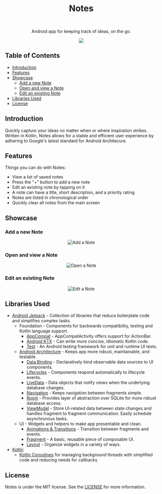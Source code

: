 <h1 align="center"> Notes </h1> <br>

<p align="center">
  Android app for keeping track of ideas, on the go.
</p>

<p align="center">
  <img src="https://user-images.githubusercontent.com/26352502/56065617-58789400-5d43-11e9-8ff5-d8eda1b902c9.gif">
</p>

## Table of Contents
* [Introduction](#introduction)
* [Features](#features)
* [Showcase](#showcase)
  * [Add a new Note](#add-a-new-note)
  * [Open and view a Note](#open-and-view-a-note)
  * [Edit an existing Note](#edit-an-existing-note)
* [Libraries Used](#libraries-used)
* [License](*license)

## Introduction
Quickly capture your ideas no matter when or where inspiration strikes. Written in Kotlin, Notes allows for a stable and 
efficient user experience by adhering to Google's latest standard for Android Architecure. 

## Features
Things you can do with Notes:
* View a list of saved notes
* Press the "+" button to add a new note
* Edit an existing note by tapping on it
* A note can have a title, short description, and a priority rating
* Notes are listed in chronological order
* Quickly clear all notes from the main screen

## Showcase

### Add a new Note
<p align="center">
  <img src="https://user-images.githubusercontent.com/26352502/54404054-a51b7180-46a8-11e9-9a83-606bce51ea0c.gif" alt="Add a Note">
</p>

### Open and view a Note
<p align="center">
  <img src="https://user-images.githubusercontent.com/26352502/54402838-08ef6b80-46a4-11e9-8792-83dde17ed0b3.gif" alt="Open a Note">
</p>

### Edit an existing Note
<p align="center">
  <img src="https://user-images.githubusercontent.com/26352502/54403855-f119e680-46a7-11e9-8022-45ebcb189fb3.gif" alt="Edit a Note">
</p>

## Libraries Used

* [Android Jetpack][0] - Collection of libraries that reduce boilerplate code and simplifies complex tasks.
  * Foundation - Components for backwards compatibility, testing and Kotlin language support.
    * [AppCompat][1] - AppCompatActivity offers support for ActionBar.
    * [Android KTX][2] - Can write more concise, idiomatic Kotlin code.
    * [Test][3] - An Android testing framework for unit and runtime UI tests.
  * [Android Architecture][4] - Keeps app more robust, maintainable, and testable.
    * [Data Binding][5] - Declaratively bind observable data sources to UI components.
    * [Lifecycles][6] - Components respond automatically to lifecycle events.
    * [LiveData][7] - Data objects that notify views when the underlying database changes.
    * [Navigation][8] - Keeps navigation between fragments simple.
    * [Room][9] - Provides layer of abstraction over SQLite for more robust database access.
    * [ViewModel][10] - Store UI-related data between state changes and handles fragment to fragment communication. Easily schedule asynchronous tasks.
  * UI - Widgets and helpers to make app presentable and clean.
    * [Animations & Transitions][11] - Transition between fragments and events.
    * [Fragment][12] - A basic, reusable piece of composable UI.
    * [Layout][13] - Organize widgets in a variety of ways. 
* [Kotlin][20]
  * [Kotlin Coroutines][21] for managing background threads with simplified code and reducing needs for callbacks

[0]: https://developer.android.com/jetpack
[1]: https://developer.android.com/topic/libraries/support-library/packages#v7-appcompat
[2]: https://developer.android.com/kotlin/ktx
[3]: https://developer.android.com/training/testing/
[4]: https://developer.android.com/topic/libraries/architecture
[5]: https://developer.android.com/topic/libraries/data-binding/
[6]: https://developer.android.com/topic/libraries/architecture/lifecycle
[7]: https://developer.android.com/topic/libraries/architecture/livedata
[8]: https://developer.android.com/topic/libraries/architecture/navigation/
[9]: https://developer.android.com/topic/libraries/architecture/room
[10]: https://developer.android.com/topic/libraries/architecture/viewmodel
[11]: https://developer.android.com/training/animation/
[12]: https://developer.android.com/guide/components/fragments
[13]: https://developer.android.com/guide/topics/ui/declaring-layout
[20]: https://kotlinlang.org/
[21]: https://kotlinlang.org/docs/reference/coroutines-overview.html

## License
Notes is under the MIT license. See the [LICENSE](LICENSE) for more information.
